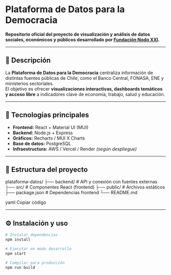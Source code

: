 # Plataforma de Datos para la Democracia

**Repositorio oficial del proyecto de visualización y análisis de datos sociales, económicos y públicos desarrollado por [Fundación Nodo XXI](https://nodoxxi.cl/).**

---

## 🚀 Descripción
La **Plataforma de Datos para la Democracia** centraliza información de distintas fuentes públicas de Chile, como el Banco Central, FONASA, ENE y ministerios sectoriales.  
El objetivo es ofrecer **visualizaciones interactivas, dashboards temáticos y acceso libre** a indicadores clave de economía, trabajo, salud y educación.

---

## 🧩 Tecnologías principales
- **Frontend:** React + Material UI (MUI)  
- **Backend:** Node.js + Express  
- **Gráficos:** Recharts / MUI X Charts  
- **Base de datos:** PostgreSQL  
- **Infraestructura:** AWS / Vercel / Render *(según despliegue)*

---

## 📁 Estructura del proyecto
plataforma-datos/
├── backend/ # API y conexión con fuentes externas
├── src/ # Componentes React (frontend)
├── public/ # Archivos estáticos
├── package.json # Dependencias frontend
└── README.md

yaml
Copiar código

---

## ⚙️ Instalación y uso
```bash
# Instalar dependencias
npm install

# Ejecutar en modo desarrollo
npm start

# Compilar para producción
npm run build
